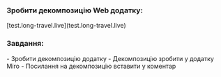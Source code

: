 <h3>Зробити декомпозицію Web додатку:</h3>
[test.long-travel.live](test.long-travel.live)
 


<h3>Завдання:</h3>
- Зробити декомпозицію додатку
- Декомпозицію зробити у додатку Miro
- Посилання на декомпозицію вставити у коментар
